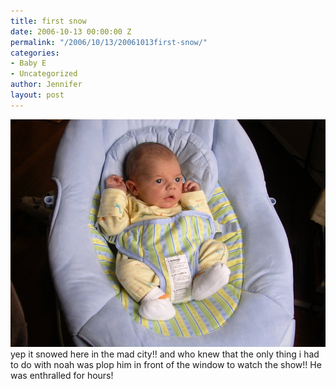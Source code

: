 ```yaml
---
title: first snow
date: 2006-10-13 00:00:00 Z
permalink: "/2006/10/13/20061013first-snow/"
categories:
- Baby E
- Uncategorized
author: Jennifer
layout: post
---
```


<img id="image49" alt="pod_101306.jpg" src="/assets/images/first-snow/1161547975000-missing.jpg" />yep it snowed here in the mad city!! and who knew that the only thing i had to do with noah was plop him in front of the window to watch the show!! He was enthralled for hours!
